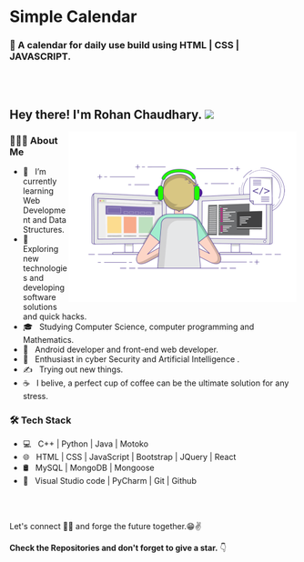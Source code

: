# Simple Calendar

### 📆 A calendar for daily use build using HTML | CSS | JAVASCRIPT.

<br>
</br>

<h2> Hey there! I'm Rohan Chaudhary. <img src="https://github.com/souvikguria98/souvikguria98/blob/master/Hi.gif" width="25"></h2>
<img align="right" alt="GIF" src="https://raw.githubusercontent.com/devSouvik/devSouvik/master/gif3.gif" width="400"/>

<h3> 👨🏻‍💻 About Me </h3>

- 🔭 &nbsp; I’m currently learning Web Development and Data Structures.
- 🤔 &nbsp; Exploring new technologies and developing software solutions and quick hacks.
- 🎓 &nbsp; Studying Computer Science, computer programming and Mathematics.
- 💼 &nbsp; Android developer and front-end web developer.
- 🌱 &nbsp; Enthusiast in cyber Security and Artificial Intelligence .
- ✍️ &nbsp; Trying out new things.
- ☕ &nbsp; I belive, a perfect cup of coffee can be the ultimate solution for any stress. 

<h3>🛠 Tech Stack</h3>

- 💻 &nbsp; C++ | Python | Java | Motoko
- 🌐 &nbsp; HTML | CSS | JavaScript | Bootstrap | JQuery | React
- 🛢 &nbsp; MySQL | MongoDB | Mongoose
- 🔧 &nbsp;  Visual Studio code | PyCharm | Git | Github
<br>
</br>

Let's connect 👨‍💻 and forge the future together.😁✌

**Check the Repositories and don't forget to give a star.** 👇

